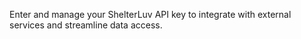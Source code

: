 Enter and manage your ShelterLuv API key to integrate with external services and streamline data access.
